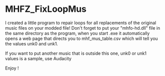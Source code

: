 # MHFZ_FixLoopMus

I created a little program to repair loops for all replacements of the original music files on your modded file!
Don't forget to put your "mhfo-hd.dll" file in the same directory as the program, when you start .exe it automatically opens a web page that directs you to mhf_mus_table.csv which will tell you the values unk0 and unk1.

If you want to put another music that is outside this one, unk0 or unk1 values is a sample, use Audacity

Enjoy !
